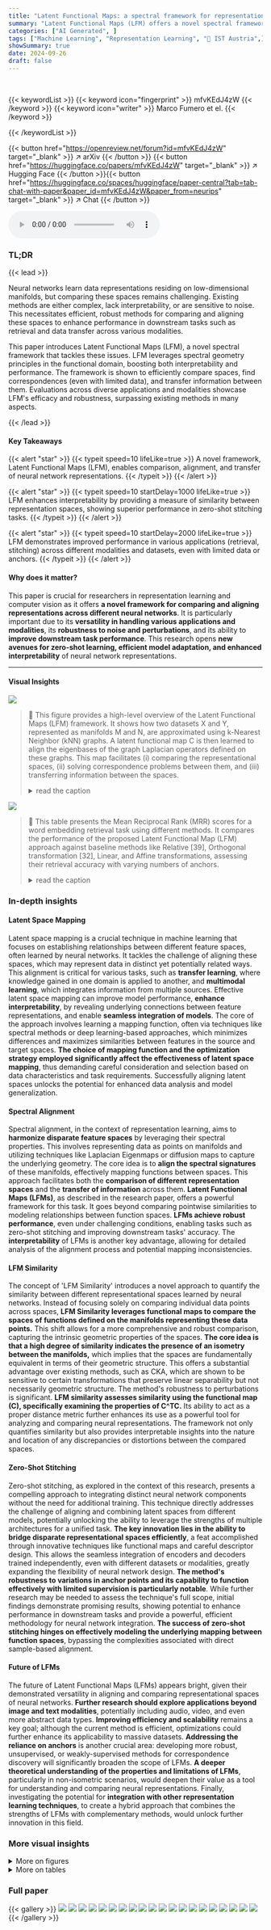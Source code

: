 ```yaml
---
title: "Latent Functional Maps: a spectral framework for representation alignment"
summary: "Latent Functional Maps (LFM) offers a novel spectral framework for comparing, aligning, and transferring neural network representations, boosting downstream task performance and interpretability."
categories: ["AI Generated", ]
tags: ["Machine Learning", "Representation Learning", "🏢 IST Austria",]
showSummary: true
date: 2024-09-26
draft: false
---
```


<br>

{{< keywordList >}}
{{< keyword icon="fingerprint" >}} mfvKEdJ4zW {{< /keyword >}}
{{< keyword icon="writer" >}} Marco Fumero et el. {{< /keyword >}}
 
{{< /keywordList >}}

{{< button href="https://openreview.net/forum?id=mfvKEdJ4zW" target="_blank" >}}
↗ arXiv
{{< /button >}}
{{< button href="https://huggingface.co/papers/mfvKEdJ4zW" target="_blank" >}}
↗ Hugging Face
{{< /button >}}{{< button href="https://huggingface.co/spaces/huggingface/paper-central?tab=tab-chat-with-paper&paper_id=mfvKEdJ4zW&paper_from=neurips" target="_blank" >}}
↗ Chat
{{< /button >}}




<audio controls>
    <source src="https://ai-paper-reviewer.com/mfvKEdJ4zW/podcast.wav" type="audio/wav">
    Your browser does not support the audio element.
</audio>


### TL;DR


{{< lead >}}

Neural networks learn data representations residing on low-dimensional manifolds, but comparing these spaces remains challenging.  Existing methods are either complex, lack interpretability, or are sensitive to noise. This necessitates efficient, robust methods for comparing and aligning these spaces to enhance performance in downstream tasks such as retrieval and data transfer across various modalities.



This paper introduces Latent Functional Maps (LFM), a novel spectral framework that tackles these issues.  LFM leverages spectral geometry principles in the functional domain, boosting both interpretability and performance. The framework is shown to efficiently compare spaces, find correspondences (even with limited data), and transfer information between them.  Evaluations across diverse applications and modalities showcase LFM's efficacy and robustness, surpassing existing methods in many aspects.

{{< /lead >}}


#### Key Takeaways

{{< alert "star" >}}
{{< typeit speed=10 lifeLike=true >}} A novel framework, Latent Functional Maps (LFM), enables comparison, alignment, and transfer of neural network representations. {{< /typeit >}}
{{< /alert >}}

{{< alert "star" >}}
{{< typeit speed=10 startDelay=1000 lifeLike=true >}} LFM enhances interpretability by providing a measure of similarity between representation spaces, showing superior performance in zero-shot stitching tasks. {{< /typeit >}}
{{< /alert >}}

{{< alert "star" >}}
{{< typeit speed=10 startDelay=2000 lifeLike=true >}} LFM demonstrates improved performance in various applications (retrieval, stitching) across different modalities and datasets, even with limited data or anchors. {{< /typeit >}}
{{< /alert >}}

#### Why does it matter?
This paper is crucial for researchers in representation learning and computer vision as it offers **a novel framework for comparing and aligning representations across different neural networks**.  It is particularly important due to its **versatility in handling various applications and modalities**, its **robustness to noise and perturbations**, and its ability to **improve downstream task performance**. This research opens **new avenues for zero-shot learning, efficient model adaptation, and enhanced interpretability** of neural network representations.

------
#### Visual Insights



![](https://ai-paper-reviewer.com/mfvKEdJ4zW/figures_1_1.jpg)

> 🔼 This figure provides a high-level overview of the Latent Functional Maps (LFM) framework. It shows how two datasets X and Y, represented as manifolds M and N, are approximated using k-Nearest Neighbor (kNN) graphs. A latent functional map C is then learned to align the eigenbases of the graph Laplacian operators defined on these graphs. This map facilitates (i) comparing the representational spaces, (ii) solving correspondence problems between them, and (iii) transferring information between the spaces.
> <details>
> <summary>read the caption</summary>
> Figure 1: Framework overview: given two spaces X, Y their samples lie on two manifolds M, N, which can be approximated with the KNN graphs Gx,Gy. We can optimize for a latent functional map C between the eigenbases of operators defined on the graphs. This map serves as a map between functions defined on the two manifolds and can be leveraged for (i) comparing representational spaces, (ii) solving correspondence problems, and (iii) transferring information between the spaces.
> </details>





![](https://ai-paper-reviewer.com/mfvKEdJ4zW/tables_22_1.jpg)

> 🔼 This table presents the Mean Reciprocal Rank (MRR) scores for a word embedding retrieval task using different methods.  It compares the performance of the proposed Latent Functional Map (LFM) approach against baseline methods like Relative [39], Orthogonal transformation [32], Linear, and Affine transformations, assessing their retrieval accuracy with varying numbers of anchors.
> <details>
> <summary>read the caption</summary>
> Table 2: MRR Score for the retrieval of word embeddings. We report the value of the results depicted in Figure 6 adding more kind transformation between spaces (Orthogonal, Linear and Affine).
> </details>





### In-depth insights


#### Latent Space Mapping
Latent space mapping is a crucial technique in machine learning that focuses on establishing relationships between different feature spaces, often learned by neural networks.  It tackles the challenge of aligning these spaces, which may represent data in distinct yet potentially related ways. This alignment is critical for various tasks, such as **transfer learning**, where knowledge gained in one domain is applied to another, and **multimodal learning**, which integrates information from multiple sources. Effective latent space mapping can improve model performance, **enhance interpretability**, by revealing underlying connections between feature representations, and enable **seamless integration of models**. The core of the approach involves learning a mapping function, often via techniques like spectral methods or deep learning-based approaches, which minimizes differences and maximizes similarities between features in the source and target spaces.  **The choice of mapping function and the optimization strategy employed significantly affect the effectiveness of latent space mapping**, thus demanding careful consideration and selection based on data characteristics and task requirements.  Successfully aligning latent spaces unlocks the potential for enhanced data analysis and model generalization.

#### Spectral Alignment
Spectral alignment, in the context of representation learning, aims to **harmonize disparate feature spaces** by leveraging their spectral properties.  This involves representing data as points on manifolds and utilizing techniques like Laplacian Eigenmaps or diffusion maps to capture the underlying geometry. The core idea is to **align the spectral signatures** of these manifolds, effectively mapping functions between spaces.  This approach facilitates both the **comparison of different representation spaces** and the **transfer of information** across them.  **Latent Functional Maps (LFMs)**, as described in the research paper, offers a powerful framework for this task. It goes beyond comparing pointwise similarities to modeling relationships between function spaces.  **LFMs achieve robust performance**, even under challenging conditions, enabling tasks such as zero-shot stitching and improving downstream tasks' accuracy.  The **interpretability** of LFMs is another key advantage, allowing for detailed analysis of the alignment process and potential mapping inconsistencies.

#### LFM Similarity
The concept of 'LFM Similarity' introduces a novel approach to quantify the similarity between different representational spaces learned by neural networks.  Instead of focusing solely on comparing individual data points across spaces, **LFM Similarity leverages functional maps to compare the spaces of functions defined on the manifolds representing these data points.** This shift allows for a more comprehensive and robust comparison, capturing the intrinsic geometric properties of the spaces.  **The core idea is that a high degree of similarity indicates the presence of an isometry between the manifolds,** which implies that the spaces are fundamentally equivalent in terms of their geometric structure. This offers a substantial advantage over existing methods, such as CKA, which are shown to be sensitive to certain transformations that preserve linear separability but not necessarily geometric structure.  The method's robustness to perturbations is significant. **LFM similarity assesses similarity using the functional map (C), specifically examining the properties of C^TC.** Its ability to act as a proper distance metric further enhances its use as a powerful tool for analyzing and comparing neural representations. The framework not only quantifies similarity but also provides interpretable insights into the nature and location of any discrepancies or distortions between the compared spaces.

#### Zero-Shot Stitching
Zero-shot stitching, as explored in the context of this research, presents a compelling approach to integrating distinct neural network components without the need for additional training. This technique directly addresses the challenge of aligning and combining latent spaces from different models, potentially unlocking the ability to leverage the strengths of multiple architectures for a unified task.  **The key innovation lies in the ability to bridge disparate representational spaces efficiently**, a feat accomplished through innovative techniques like functional maps and careful descriptor design.  This allows the seamless integration of encoders and decoders trained independently, even with different datasets or modalities, greatly expanding the flexibility of neural network design.  **The method's robustness to variations in anchor points and its capability to function effectively with limited supervision is particularly notable**.  While further research may be needed to assess the technique's full scope, initial findings demonstrate promising results, showing potential to enhance performance in downstream tasks and provide a powerful, efficient methodology for neural network integration.  **The success of zero-shot stitching hinges on effectively modeling the underlying mapping between function spaces**, bypassing the complexities associated with direct sample-based alignment.

#### Future of LFMs
The future of Latent Functional Maps (LFMs) appears bright, given their demonstrated versatility in aligning and comparing representational spaces of neural networks.  **Further research should explore applications beyond image and text modalities**, potentially including audio, video, and even more abstract data types.  **Improving efficiency and scalability** remains a key goal; although the current method is efficient, optimizations could further enhance its applicability to massive datasets.  **Addressing the reliance on anchors** is another crucial area: developing more robust, unsupervised, or weakly-supervised methods for correspondence discovery will significantly broaden the scope of LFMs.  **A deeper theoretical understanding of the properties and limitations of LFMs**, particularly in non-isometric scenarios, would deepen their value as a tool for understanding and comparing neural representations.  Finally, investigating the potential for **integration with other representation learning techniques**, to create a hybrid approach that combines the strengths of LFMs with complementary methods, would unlock further innovation in this field.


### More visual insights

<details>
<summary>More on figures
</summary>


![](https://ai-paper-reviewer.com/mfvKEdJ4zW/figures_5_1.jpg)

> 🔼 This figure compares three different methods (CCA, CKA, and LFM) for measuring the similarity between the internal layer representations of 10 different CIFAR-10 trained CNN models.  Each method produces a similarity matrix showing the pairwise similarity between layers across the models. The accuracy of each method in correctly matching corresponding layers across the models is reported as a percentage.
> <details>
> <summary>read the caption</summary>
> Figure 2: Similarity across layers Similarity matrices between internal layer representations of CIFAR10 comparing our LFM-based similarity with the CCA and CKA baselines, averaged across 10 models. For each method, we report the accuracy scores for matching the corresponding layer by maximal similarity.
> </details>



![](https://ai-paper-reviewer.com/mfvKEdJ4zW/figures_6_1.jpg)

> 🔼 This figure demonstrates the robustness of the proposed Latent Functional Map (LFM) similarity measure compared to Centered Kernel Alignment (CKA). The left panel shows that LFM similarity remains stable even with significant perturbations to the latent space that preserve linear separability, unlike CKA which degrades. The right panel visualizes the area distortion caused by perturbations, showing that the distortion is localized to specific classes, making the LFM similarity measure more interpretable.
> <details>
> <summary>read the caption</summary>
> Figure 3: Robustness of LFM similarity Left: Similarity scores as a function of perturbation strength: while the CKA baseline degrades, our LFM similarity scores are robust to perturbations that preserve linear separability of the space. Right: Visualization of area distortion of the map by projecting the first singular component of the LFM in the perturbed space: the distortion localizes on the samples of the perturbed class, making LFM similarity interpretable.
> </details>



![](https://ai-paper-reviewer.com/mfvKEdJ4zW/figures_7_1.jpg)

> 🔼 This figure compares the performance of three different methods (LFM, CCA, and CKA) in identifying corresponding layers across multiple models trained on the CIFAR-10 dataset.  Similarity matrices are generated for each model, showing the similarity between different layers. The accuracy of each method in matching layers based on similarity scores is presented.
> <details>
> <summary>read the caption</summary>
> Figure 2: Similarity across layers Similarity matrices between internal layer representations of CIFAR10 comparing our LFM-based similarity with the CCA and CKA baselines, averaged across 10 models. For each method, we report the accuracy scores for matching the corresponding layer by maximal similarity.
> </details>



![](https://ai-paper-reviewer.com/mfvKEdJ4zW/figures_7_2.jpg)

> 🔼 This figure compares the performance of three different methods (CCA, CKA, and LFM) in measuring the similarity between internal layer representations of CIFAR10 across 10 different models.  Each method produces a similarity matrix showing pairwise similarity between layers. The accuracy of each method in correctly matching corresponding layers across different models is reported.  The visualization helps in assessing which method best captures the representational similarity across different models.
> <details>
> <summary>read the caption</summary>
> Figure 2: Similarity across layers Similarity matrices between internal layer representations of CIFAR10 comparing our LFM-based similarity with the CCA and CKA baselines, averaged across 10 models. For each method, we report the accuracy scores for matching the corresponding layer by maximal similarity.
> </details>



![](https://ai-paper-reviewer.com/mfvKEdJ4zW/figures_8_1.jpg)

> 🔼 This figure compares the performance of three methods (LFM, CCA, and CKA) in determining the similarity between the internal layer representations of 10 different CIFAR-10 trained CNN models.  The similarity matrices visualize the relationships between layers across different models.  Accuracy scores, representing the ability to correctly match corresponding layers based on similarity, are reported for each method.  The visualization and accuracy scores demonstrate the effectiveness of LFMs compared to CCA and CKA in capturing similarity between layers in different models.
> <details>
> <summary>read the caption</summary>
> Figure 2: Similarity across layers Similarity matrices between internal layer representations of CIFAR10 comparing our LFM-based similarity with the CCA and CKA baselines, averaged across 10 models. For each method, we report the accuracy scores for matching the corresponding layer by maximal similarity.
> </details>



![](https://ai-paper-reviewer.com/mfvKEdJ4zW/figures_8_2.jpg)

> 🔼 This figure compares the similarity of internal layer representations across 10 different CIFAR-10 trained CNN models using three methods: CCA, CKA, and the proposed LFM method.  The similarity is represented as matrices, where each cell shows the similarity between a specific layer in one model and a layer in another model. The accuracy of matching corresponding layers based on maximal similarity is reported for each method. The LFM method shows notably higher accuracy indicating its effectiveness in measuring the similarity between neural network representations.
> <details>
> <summary>read the caption</summary>
> Figure 2: Similarity across layers Similarity matrices between internal layer representations of CIFAR10 comparing our LFM-based similarity with the CCA and CKA baselines, averaged across 10 models. For each method, we report the accuracy scores for matching the corresponding layer by maximal similarity.
> </details>



![](https://ai-paper-reviewer.com/mfvKEdJ4zW/figures_23_1.jpg)

> 🔼 This figure compares the similarity between the internal layer representations of 10 different CIFAR-10 CNN models using three different methods: CCA, CKA, and the proposed LFM method.  The similarity is visualized as a matrix where each entry represents the similarity between corresponding layers from two models.  The accuracy of matching layers based on maximal similarity is reported for each method. The LFM method demonstrates higher accuracy compared to CCA and CKA, indicating better performance in capturing the similarity between layer representations across different models.
> <details>
> <summary>read the caption</summary>
> Figure 2: Similarity across layers Similarity matrices between internal layer representations of CIFAR10 comparing our LFM-based similarity with the CCA and CKA baselines, averaged across 10 models. For each method, we report the accuracy scores for matching the corresponding layer by maximal similarity.
> </details>



![](https://ai-paper-reviewer.com/mfvKEdJ4zW/figures_23_2.jpg)

> 🔼 This figure visualizes how the structure of functional maps changes under increasing levels of noise applied to MNIST embeddings.  Two different graph construction methods (using angular and L2 distances) are compared, and the resulting functional maps are shown along with their Mean Reciprocal Rank (MRR) and Latent Functional Map (LFM) similarity scores.  The results illustrate the robustness (or lack thereof) of each approach to noisy data.
> <details>
> <summary>read the caption</summary>
> Figure 7: Functional maps structure at increasing level noise. Given a set of MNIST embeddings, we plot the degradation of the functional map structure as the space is perturbed. We compare the graph built with two different metrics (Angular, L2) and report MRR and LFM similarity score.
> </details>



![](https://ai-paper-reviewer.com/mfvKEdJ4zW/figures_24_1.jpg)

> 🔼 This figure compares the similarity between internal layer representations of 10 different CIFAR-10 models using three methods: LFM, CCA, and CKA.  The similarity matrices visualize the pairwise similarity between corresponding layers across the models. The caption also highlights that the accuracy of matching corresponding layers based on maximal similarity is reported for each method. LFM demonstrates higher accuracy than CCA and nearly perfect accuracy compared to CKA.
> <details>
> <summary>read the caption</summary>
> Figure 2: Similarity across layers Similarity matrices between internal layer representations of CIFAR10 comparing our LFM-based similarity with the CCA and CKA baselines, averaged across 10 models. For each method, we report the accuracy scores for matching the corresponding layer by maximal similarity.
> </details>



![](https://ai-paper-reviewer.com/mfvKEdJ4zW/figures_25_1.jpg)

> 🔼 This figure compares the similarity of internal representations across different layers of 10 different CIFAR-10 trained CNN models using three different methods: CCA, CKA, and the proposed LFM method.  Each method's similarity is represented as a matrix where each entry corresponds to the similarity between the same layer in two different models. The accuracy of each method in correctly matching corresponding layers is also reported.
> <details>
> <summary>read the caption</summary>
> Figure 2: Similarity across layers Similarity matrices between internal layer representations of CIFAR10 comparing our LFM-based similarity with the CCA and CKA baselines, averaged across 10 models. For each method, we report the accuracy scores for matching the corresponding layer by maximal similarity.
> </details>



</details>




<details>
<summary>More on tables
</summary>


![](https://ai-paper-reviewer.com/mfvKEdJ4zW/tables_24_1.jpg)
> 🔼 This table presents the Mean Reciprocal Rank (MRR) scores for word embedding retrieval experiments using different methods.  The methods compared include a baseline (Relatives), orthogonal transformation (Ortho), linear transformation (Linear), and affine transformation (Affine).  The MRR scores are shown for varying numbers of anchors used in the retrieval process, demonstrating the impact of different transformation methods and anchor counts on retrieval accuracy.
> <details>
> <summary>read the caption</summary>
> Table 2: MRR Score for the retrieval of word embeddings. We report the value of the results depicted in Figure 6 adding more kind transformation between spaces (Orthogonal, Linear and Affine).
> </details>

![](https://ai-paper-reviewer.com/mfvKEdJ4zW/tables_24_2.jpg)
> 🔼 This table shows the Mean Reciprocal Rank (MRR) scores for different retrieval methods on the CUB dataset.  It compares the performance of the proposed Latent Functional Map (LFM) approach against various baselines, including the Relative method from [39], orthogonal transformation from [32], linear transformation, and the Procustes method from [29]. The comparison highlights the effectiveness of LFM in improving retrieval accuracy, especially with a small number of anchors.
> <details>
> <summary>read the caption</summary>
> Table 3: MRR Score for the retrieval of CUB. We report the results on the CUB including the additional baseline Procustes [29].
> </details>

</details>




### Full paper

{{< gallery >}}
<img src="https://ai-paper-reviewer.com/mfvKEdJ4zW/1.png" class="grid-w50 md:grid-w33 xl:grid-w25" />
<img src="https://ai-paper-reviewer.com/mfvKEdJ4zW/2.png" class="grid-w50 md:grid-w33 xl:grid-w25" />
<img src="https://ai-paper-reviewer.com/mfvKEdJ4zW/3.png" class="grid-w50 md:grid-w33 xl:grid-w25" />
<img src="https://ai-paper-reviewer.com/mfvKEdJ4zW/4.png" class="grid-w50 md:grid-w33 xl:grid-w25" />
<img src="https://ai-paper-reviewer.com/mfvKEdJ4zW/5.png" class="grid-w50 md:grid-w33 xl:grid-w25" />
<img src="https://ai-paper-reviewer.com/mfvKEdJ4zW/6.png" class="grid-w50 md:grid-w33 xl:grid-w25" />
<img src="https://ai-paper-reviewer.com/mfvKEdJ4zW/7.png" class="grid-w50 md:grid-w33 xl:grid-w25" />
<img src="https://ai-paper-reviewer.com/mfvKEdJ4zW/8.png" class="grid-w50 md:grid-w33 xl:grid-w25" />
<img src="https://ai-paper-reviewer.com/mfvKEdJ4zW/9.png" class="grid-w50 md:grid-w33 xl:grid-w25" />
<img src="https://ai-paper-reviewer.com/mfvKEdJ4zW/10.png" class="grid-w50 md:grid-w33 xl:grid-w25" />
<img src="https://ai-paper-reviewer.com/mfvKEdJ4zW/11.png" class="grid-w50 md:grid-w33 xl:grid-w25" />
<img src="https://ai-paper-reviewer.com/mfvKEdJ4zW/12.png" class="grid-w50 md:grid-w33 xl:grid-w25" />
<img src="https://ai-paper-reviewer.com/mfvKEdJ4zW/13.png" class="grid-w50 md:grid-w33 xl:grid-w25" />
<img src="https://ai-paper-reviewer.com/mfvKEdJ4zW/14.png" class="grid-w50 md:grid-w33 xl:grid-w25" />
<img src="https://ai-paper-reviewer.com/mfvKEdJ4zW/15.png" class="grid-w50 md:grid-w33 xl:grid-w25" />
<img src="https://ai-paper-reviewer.com/mfvKEdJ4zW/16.png" class="grid-w50 md:grid-w33 xl:grid-w25" />
<img src="https://ai-paper-reviewer.com/mfvKEdJ4zW/17.png" class="grid-w50 md:grid-w33 xl:grid-w25" />
<img src="https://ai-paper-reviewer.com/mfvKEdJ4zW/18.png" class="grid-w50 md:grid-w33 xl:grid-w25" />
<img src="https://ai-paper-reviewer.com/mfvKEdJ4zW/19.png" class="grid-w50 md:grid-w33 xl:grid-w25" />
<img src="https://ai-paper-reviewer.com/mfvKEdJ4zW/20.png" class="grid-w50 md:grid-w33 xl:grid-w25" />
{{< /gallery >}}